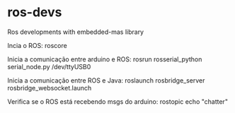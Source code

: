 # ros-devs
Ros developments with embedded-mas library

 Incia o ROS: roscore
 
 Inicia a comunicação entre arduino e ROS: rosrun rosserial_python serial_node.py /dev/ttyUSB0
 
 Inicia a comunicação entre ROS e Java: roslaunch rosbridge_server rosbridge_websocket.launch
 
 Verifica se o ROS está recebendo msgs do arduino: rostopic echo "chatter"
